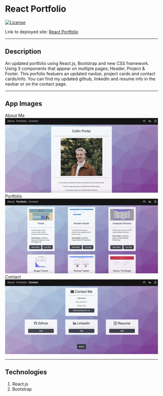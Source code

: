 # React Portfolio

[![License](https://img.shields.io/badge/License-MIT-blue.svg)](https://opensource.org/licenses/MIT)

Link to deployed site: [React Portfolio](https://damp-citadel-41611.herokuapp.com/)

<hr>

## Description
An updated portfolio using React.js, Bootstrap and new CSS framework. Using 3 components that appear on multiple pages; Header, Project & Footer. This porfolio featuers an updated navbar, project cards and contact cards/info. You can find my updated github, linkedIn and resume info in the navbar or on the contact page.

<hr>

## App Images
About Me
![React Portfolio](public/images/aboutMeREADME.png)
Portfolio
![React Portfolio](public/images/portfolioREADME.png)
Contact
![React Portfolio](public/images/contactREADME.png)

<hr>

## Technologies
1. React.js
2. Bootstrap